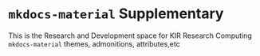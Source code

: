 # `mkdocs-material` Supplementary 
This is the Research and Development space for KIR Research Computing `mkdocs-material` themes, admonitions, attributes,etc
